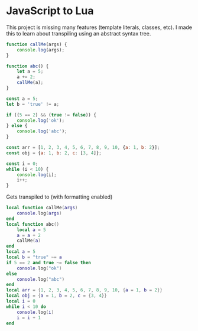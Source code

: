 # JavaScript to Lua

This project is missing many features (template literals, classes, etc). I made this to learn about transpiling using an abstract syntax tree.

```javascript
function callMe(args) {
    console.log(args);
}

function abc() {
    let a = 5;
    a += 2;
    callMe(a);
}

const a = 5;
let b = 'true' != a;

if ((5 == 2) && (true != false)) {
    console.log('ok');
} else {
    console.log('abc');
}

const arr = [1, 2, 3, 4, 5, 6, 7, 8, 9, 10, {a: 1, b: 2}];
const obj = {a: 1, b: 2, c: [3, 4]};

const i = 0;
while (i < 10) {
    console.log(i);
    i++;
}
```
Gets transpiled to (with formatting enabled)
```lua
local function callMe(args)
    console.log(args)
end
local function abc()
    local a = 5
    a = a + 2
    callMe(a)
end
local a = 5
local b = "true" ~= a
if 5 == 2 and true ~= false then
    console.log("ok")
else
    console.log("abc")
end
local arr = {1, 2, 3, 4, 5, 6, 7, 8, 9, 10, {a = 1, b = 2}}
local obj = {a = 1, b = 2, c = {3, 4}}
local i = 0
while i < 10 do
    console.log(i)
    i = i + 1
end
```
